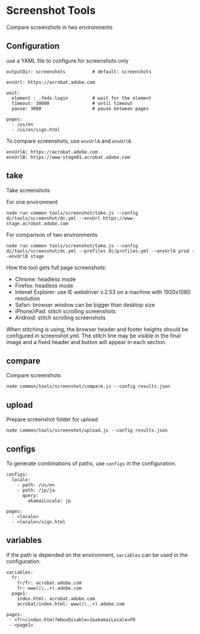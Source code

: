 # Screenshot Tools

Compare screenshots in two environments

## Configuration
use a YAML file to configure for screenshots only

```
outputDir: screenshots          # default: screenshots

envUrl: https://acrobat.adobe.com

wait:
  element : .feds-login         # wait for the element
  timeout: 30000                # until timeout
  pause: 3000                   # pause between pages

pages:
  - /us/en
  - /us/en/sign.html
```

To compare screenshots, use `envUrlA` and `envUrlB`.

```
envUrlA: https://acrobat.adobe.com
envUrlB: https://www-stage01.acrobat.adobe.com
```

## take

Take screenshots

For one environment

```
node run common tools/screenshot/take.js --config dc/tools/screenshot/dc.yml --envUrl https://www-stage.acrobat.adobe.com
```

For comparison of two environments

```
node run common tools/screenshot/take.js --config dc/tools/screenshot/dc.yml --profiles dc/profiles.yml --envUrlA prod --envUrlB stage
```

How the tool gets full page screenshots:

* Chrome: headless mode
* Firefox: headless mode
* Intenet Explorer: use IE webdriver v.2.53 on a machine with 1920x1080 resolution
* Safari: browser window can be bigger than desktop size
* iPhone/iPad: stitch scrolling screenshots
* Android: stitch scrolling screenshots

When stitching is using, the browser header and footer heights should be configured in screenshot.yml. The stitch line may be visible in the final image and a fixed header and button will appear in each section.

## compare

Compare screenshots

```
node common/tools/screenshot/compare.js --config results.json
```

## upload

Prepare screenshot folder for upload

```
node common/tools/screenshot/upload.js --config results.json
```

## configs

To generate combinations of paths, use `configs` in the configuration. 

```
configs:
  locale:
    - path: /us/en
    - path: /jp/ja
      query: 
        akamaiLocale: jp
     
pages:
  - <locale>
  - <locale>/sign.html
```

## variables

If the path is depended on the environment, `variables` can be used in the configuration. 

```
variables:
  fr: 
    fr/fr: acrobat.adobe.com
    fr: www(|\..+).adobe.com
  page1:
    index.html: acrobat.adobe.com
    acrobat/index.html: www(|\..+).adobe.com

pages:
 - <fr>/index.html?mboxDisable=1&akamaiLocale=FR
 - <page1>  
```